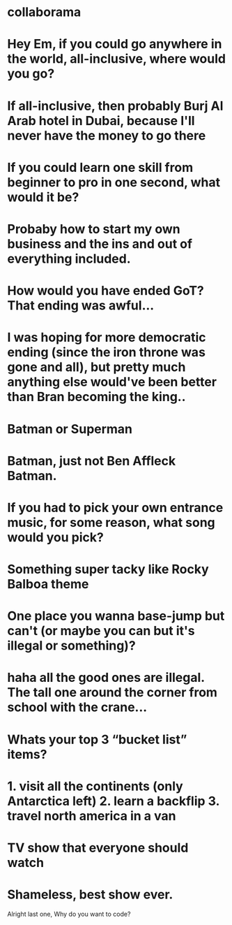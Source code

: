 # collaborama

#  Hey Em, if you could go anywhere in the world, all-inclusive, where would you go?

#  If all-inclusive, then probably Burj Al Arab hotel in Dubai, because I'll never have the money to go there



# If you could learn one skill from beginner to pro in one second, what would it be?

# Probaby how to start my own business and the ins and out of everything included. 



# How would you have ended GoT? That ending was awful...

# I was hoping for more democratic ending (since the iron throne was gone and all), but pretty much anything else would've been better than Bran becoming the king..



# Batman or Superman

# Batman, just not Ben Affleck Batman.



# If you had to pick your own entrance music, for some reason, what song would you pick?

# Something super tacky like Rocky Balboa theme



# One place you wanna base-jump but can't (or maybe you can but it's illegal or something)?

# haha all the good ones are illegal. The tall one around the corner from school with the crane...



# Whats your top 3 “bucket list” items?

# 1. visit all the continents (only Antarctica left)    2. learn a backflip     3. travel north america in a van



# TV show that everyone should watch

# Shameless, best show ever.

Alright last one, Why do you want to code?
